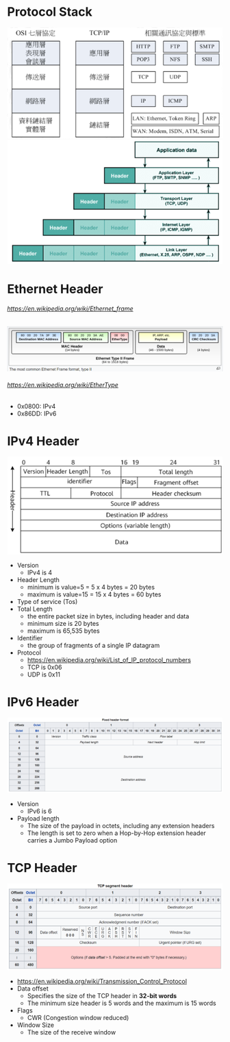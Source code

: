 # Protocol Stack
![network_protocol_relation.png not found.](./img/network_protocol_relation.png)
![network_stack.png not found.](./img/network_stack.png)


# Ethernet Header
###### https://en.wikipedia.org/wiki/Ethernet_frame
![network_ethernet_header.png not found.](./img/network_ethernet_header.png)
###### https://en.wikipedia.org/wiki/EtherType
- 0x0800: IPv4
- 0x86DD: IPv6

# IPv4 Header
![network_ipv4_header.png not found.](./img/network_ipv4_header.png)
- Version
  - IPv4 is 4
- Header Length
  - minimum is value=5 = 5 x 4 bytes = 20 bytes
  - maximum is value=15 = 15 x 4 bytes = 60 bytes 
- Type of service (Tos)
- Total Length
  - the entire packet size in bytes, including header and data
  - minimum size is 20 bytes 
  - maximum is 65,535 bytes
- Identifier
  - the group of fragments of a single IP datagram
- Protocol
  - https://en.wikipedia.org/wiki/List_of_IP_protocol_numbers
  - TCP is 0x06
  - UDP is 0x11

# IPv6 Header
![network_ipv6_header.png not found.](./img/network_ipv6_header.png)
- Version
  - IPv6 is 6
- Payload length
  - The size of the payload in octets, including any extension headers
  - The length is set to zero when a Hop-by-Hop extension header carries a Jumbo Payload option

# TCP Header
![network_tcp_header.png not found.](./img/network_tcp_header.png)
- https://en.wikipedia.org/wiki/Transmission_Control_Protocol
- Data offset
  - Specifies the size of the TCP header in **32-bit words**
  - The minimum size header is 5 words and the maximum is 15 words
- Flags
  - CWR (Congestion window reduced)
- Window Size
  - The size of the receive window

